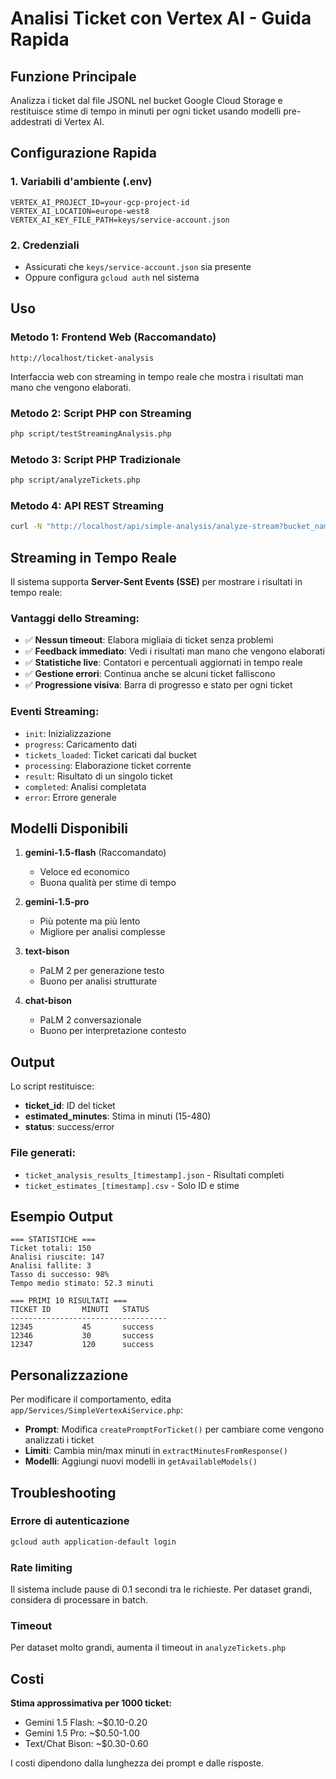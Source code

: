 # Analisi Ticket con Vertex AI - Guida Rapida

## Funzione Principale

Analizza i ticket dal file JSONL nel bucket Google Cloud Storage e restituisce stime di tempo in minuti per ogni ticket usando modelli pre-addestrati di Vertex AI.

## Configurazione Rapida

### 1. Variabili d'ambiente (.env)

```env
VERTEX_AI_PROJECT_ID=your-gcp-project-id
VERTEX_AI_LOCATION=europe-west8
VERTEX_AI_KEY_FILE_PATH=keys/service-account.json
```

### 2. Credenziali

-   Assicurati che `keys/service-account.json` sia presente
-   Oppure configura `gcloud auth` nel sistema

## Uso

### Metodo 1: Frontend Web (Raccomandato)

```
http://localhost/ticket-analysis
```

Interfaccia web con streaming in tempo reale che mostra i risultati man mano che vengono elaborati.

### Metodo 2: Script PHP con Streaming

```bash
php script/testStreamingAnalysis.php
```

### Metodo 3: Script PHP Tradizionale

```bash
php script/analyzeTickets.php
```

### Metodo 4: API REST Streaming

```bash
curl -N "http://localhost/api/simple-analysis/analyze-stream?bucket_name=your-bucket-name&file_path=your-dataset-file.jsonl&model=gemini-2.0-flash-exp"
```

## Streaming in Tempo Reale

Il sistema supporta **Server-Sent Events (SSE)** per mostrare i risultati in tempo reale:

### Vantaggi dello Streaming:

-   ✅ **Nessun timeout**: Elabora migliaia di ticket senza problemi
-   ✅ **Feedback immediato**: Vedi i risultati man mano che vengono elaborati
-   ✅ **Statistiche live**: Contatori e percentuali aggiornati in tempo reale
-   ✅ **Gestione errori**: Continua anche se alcuni ticket falliscono
-   ✅ **Progressione visiva**: Barra di progresso e stato per ogni ticket

### Eventi Streaming:

-   `init`: Inizializzazione
-   `progress`: Caricamento dati
-   `tickets_loaded`: Ticket caricati dal bucket
-   `processing`: Elaborazione ticket corrente
-   `result`: Risultato di un singolo ticket
-   `completed`: Analisi completata
-   `error`: Errore generale

## Modelli Disponibili

1. **gemini-1.5-flash** (Raccomandato)

    - Veloce ed economico
    - Buona qualità per stime di tempo

2. **gemini-1.5-pro**

    - Più potente ma più lento
    - Migliore per analisi complesse

3. **text-bison**

    - PaLM 2 per generazione testo
    - Buono per analisi strutturate

4. **chat-bison**
    - PaLM 2 conversazionale
    - Buono per interpretazione contesto

## Output

Lo script restituisce:

-   **ticket_id**: ID del ticket
-   **estimated_minutes**: Stima in minuti (15-480)
-   **status**: success/error

### File generati:

-   `ticket_analysis_results_[timestamp].json` - Risultati completi
-   `ticket_estimates_[timestamp].csv` - Solo ID e stime

## Esempio Output

```
=== STATISTICHE ===
Ticket totali: 150
Analisi riuscite: 147
Analisi fallite: 3
Tasso di successo: 98%
Tempo medio stimato: 52.3 minuti

=== PRIMI 10 RISULTATI ===
TICKET ID       MINUTI   STATUS
-----------------------------------
12345           45       success
12346           30       success
12347           120      success
```

## Personalizzazione

Per modificare il comportamento, edita `app/Services/SimpleVertexAiService.php`:

-   **Prompt**: Modifica `createPromptForTicket()` per cambiare come vengono analizzati i ticket
-   **Limiti**: Cambia min/max minuti in `extractMinutesFromResponse()`
-   **Modelli**: Aggiungi nuovi modelli in `getAvailableModels()`

## Troubleshooting

### Errore di autenticazione

```bash
gcloud auth application-default login
```

### Rate limiting

Il sistema include pause di 0.1 secondi tra le richieste. Per dataset grandi, considera di processare in batch.

### Timeout

Per dataset molto grandi, aumenta il timeout in `analyzeTickets.php`

## Costi

**Stima approssimativa per 1000 ticket:**

-   Gemini 1.5 Flash: ~$0.10-0.20
-   Gemini 1.5 Pro: ~$0.50-1.00
-   Text/Chat Bison: ~$0.30-0.60

I costi dipendono dalla lunghezza dei prompt e dalle risposte.
